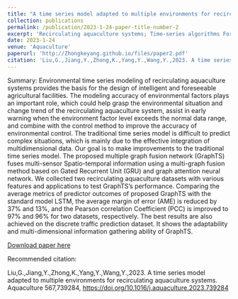 ```yaml
---
title: "A time series model adapted to multiple environments for recirculating aquaculture systems"
collection: publications
permalink: /publication/2023-1-24-paper-title-number-2
excerpt: 'Recirculating aquaculture systems; Time-series algorithms Forecasting; Graph attention network'
date: 2023-1-24
venue: 'Aquaculture'
paperurl: 'http://Zhongkeyang.github.io/files/paper2.pdf'
citation: 'Liu,G.,Jiang,Y.,Zhong,K.,Yang,Y.,Wang,Y.,2023. A time series model adapted to multiple environments for recirculating aquaculture systems. Aquaculture 567,739284, https://doi.org/10.1016/j.aquaculture.2023.739284'
---
```

Summary: Environmental time series modeling of recirculating aquaculture systems provides the basis for the design of intelligent and foreseeable agricultural facilities. The modeling accuracy of environmental factors plays an important role, which could help grasp the environmental situation and change trend of the recirculating aquaculture system, assist in early warning when the environment factor level exceeds the normal data range, and combine with the control method to improve the accuracy of environmental control. The traditional time series model is difficult to predict complex situations, which is mainly due to the effective integration of multidimensional data. Our goal is to make improvements to the traditional time series model. The proposed multiple graph fusion network (GraphTS) fuses multi-sensor Spatio-temporal information using a multi-graph fusion method based on Gated Recurrent Unit (GRU) and graph attention neural network. We collected two recirculating aquaculture datasets with various features and applications to test GraphTS’s performance. Comparing the average metrics of predictor outcomes of proposed GraphTS with the standard model LSTM, the average margin of error (AME) is reduced by 37% and 13%, and the Pearson correlation Coefficient (PCC) is improved to 97% and 96% for two datasets, respectively. The best results are also achieved on the discrete traffic prediction dataset. It shows the adaptability and multi-dimensional information gathering ability of GraphTS.

[Download paper here](https://doi.org/10.1016/j.aquaculture.2023.739284)

Recommended citation: 

Liu,G.,Jiang,Y.,Zhong,K.,Yang,Y.,Wang,Y.,2023. A time series model adapted to multiple environments for recirculating aquaculture systems. Aquaculture 567,739284, https://doi.org/10.1016/j.aquaculture.2023.739284
